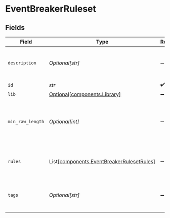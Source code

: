 # EventBreakerRuleset


## Fields

| Field                                                                                            | Type                                                                                             | Required                                                                                         | Description                                                                                      |
| ------------------------------------------------------------------------------------------------ | ------------------------------------------------------------------------------------------------ | ------------------------------------------------------------------------------------------------ | ------------------------------------------------------------------------------------------------ |
| `description`                                                                                    | *Optional[str]*                                                                                  | :heavy_minus_sign:                                                                               | Brief description of this ruleset. Optional.                                                     |
| `id`                                                                                             | *str*                                                                                            | :heavy_check_mark:                                                                               | N/A                                                                                              |
| `lib`                                                                                            | [Optional[components.Library]](../../models/components/library.md)                               | :heavy_minus_sign:                                                                               | N/A                                                                                              |
| `min_raw_length`                                                                                 | *Optional[int]*                                                                                  | :heavy_minus_sign:                                                                               | Threshold number of characters in _raw to determine which rule to use.                           |
| `rules`                                                                                          | List[[components.EventBreakerRulesetRules](../../models/components/eventbreakerrulesetrules.md)] | :heavy_minus_sign:                                                                               | List of rules. Evaluated in order, top down.                                                     |
| `tags`                                                                                           | *Optional[str]*                                                                                  | :heavy_minus_sign:                                                                               | One or more tags related to this ruleset. Optional.                                              |